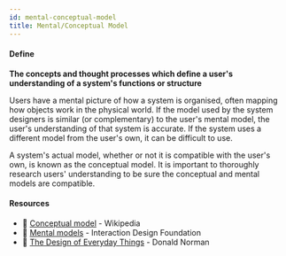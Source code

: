 ```yaml
---
id: mental-conceptual-model
title: Mental/Conceptual Model
---
```


<!-- [![docs-source](https://img.shields.io/badge/SRC-UX%20Companion-blue)](https://play.google.com/store/apps/details?id=com.cyberduck.uxcompanion) -->

#### Define

**The concepts and thought processes which define a user's understanding of a system's functions or structure**

Users have a mental picture of how a system is organised, often mapping how objects work in the physical world. If the model used by the system designers is similar (or complementary) to the user's mental model, the user's understanding of that system is accurate. If the system uses a different model from the user's own, it can be difficult to use.

A system's actual model, whether or not it is compatible with the user's own, is known as the conceptual model. It is important to thoroughly research users' understanding to be sure the conceptual and mental models are compatible.

#### Resources

* 📃 [Conceptual model](https://en.wikipedia.org/wiki/Conceptual_model) - Wikipedia
* 📃 [Mental models](https://www.interaction-design.org/literature/book/the-glossary-of-human-computer-interaction/mental-models) - Interaction Design Foundation
* 📘 [The Design of Everyday Things](https://www.amazon.co.uk/Design-Everyday-Things-Donald-Norman/dp/0262640376) - Donald Norman